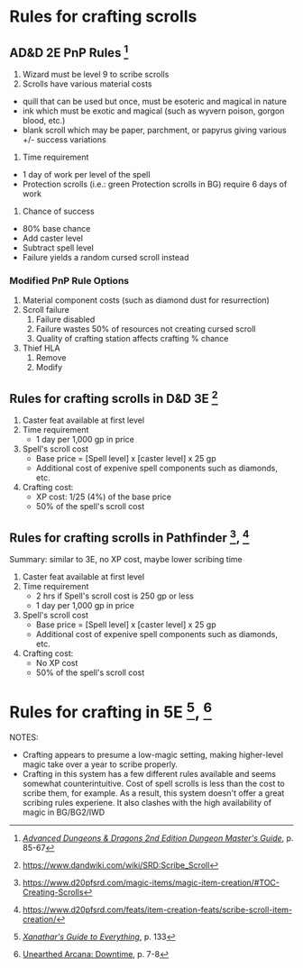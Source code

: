 # Rules for crafting scrolls

## AD&D 2E PnP Rules [^1]
1. Wizard must be level 9 to scribe scrolls
1. Scrolls have various material costs
  - quill that can be used but once, must be esoteric and magical in nature
  - ink which must be exotic and magical (such as wyvern poison, gorgon blood, etc.)
  - blank scroll which may be paper, parchment, or papyrus giving various +/- success variations
1. Time requirement
  - 1 day of work per level of the spell
  - Protection scrolls (i.e.: green Protection scrolls in BG) require 6 days of work
1. Chance of success
  - 80% base chance
  - Add caster level
  - Subtract spell level
  - Failure yields a random cursed scroll instead


### Modified PnP Rule Options
1. Material component costs (such as diamond dust for resurrection)
1. Scroll failure
    1. Failure disabled
    1. Failure wastes 50% of resources not creating cursed scroll
    1. Quality of crafting station affects crafting % chance
1. Thief HLA
    1. Remove
    1. Modify


## Rules for crafting scrolls in D&D 3E [^2]
1. Caster feat available at first level
1. Time requirement
    - 1 day per 1,000 gp in price
1. Spell's scroll cost
    - Base price = [Spell level] x [caster level] x 25 gp
    - Additional cost of expenive spell components such as diamonds, etc.
1. Crafting cost:
    - XP cost: 1/25 (4%) of the base price
    - 50% of the spell's scroll cost


## Rules for crafting scrolls in Pathfinder [^3], [^4]
Summary: similar to 3E, no XP cost, maybe lower scribing time
1. Caster feat available at first level
1. Time requirement
    - 2 hrs if Spell's scroll cost is 250 gp or less
    - 1 day per 1,000 gp in price
1. Spell's scroll cost
    - Base price = [Spell level] x [caster level] x 25 gp
    - Additional cost of expenive spell components such as diamonds, etc.
1. Crafting cost:
    - No XP cost
    - 50% of the spell's scroll cost


# Rules for crafting in 5E [^5], [^6]
NOTES:
- Crafting appears to presume a low-magic setting, making higher-level magic take over a year to scribe properly.
- Crafting in this system has a few different rules available and seems somewhat counterintuitive. Cost of spell scrolls is less than the cost to scribe them, for example. As a result, this system doesn't offer a great scribing rules experiene. It also clashes with the high availability of magic in BG/BG2/IWD



[^1]: <ins>_Advanced Dungeons & Dragons 2nd Edition Dungeon Master's Guide_</ins>, p. 85-67
[^2]: https://www.dandwiki.com/wiki/SRD:Scribe_Scroll
[^3]: https://www.d20pfsrd.com/magic-items/magic-item-creation/#TOC-Creating-Scrolls
[^4]: https://www.d20pfsrd.com/feats/item-creation-feats/scribe-scroll-item-creation/
[^5]: <ins>_Xanathar's Guide to Everything_</ins>, p. 133
[^6]: [Unearthed Arcana: Downtime](https://media.wizards.com/2017/dnd/downloads/UA_Downtime.pdf), p. 7-8